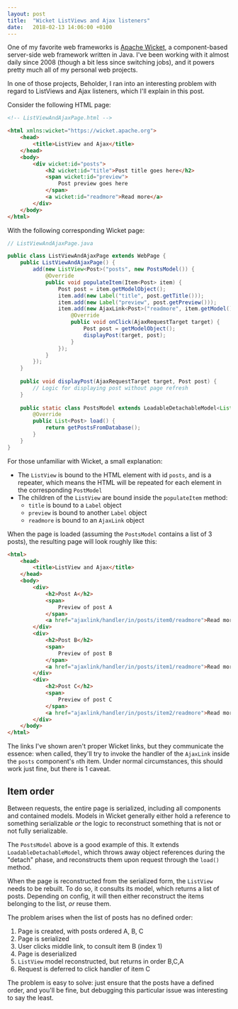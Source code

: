 ```yaml
---
layout: post
title:  "Wicket ListViews and Ajax listeners"
date:   2018-02-13 14:06:00 +0100
---
```

One of my favorite web frameworks is [Apache Wicket](https://wicket.apache.org/), a component-based server-side web
framework written in Java. I've been working with it almost daily since 2008 (though a bit less since switching jobs),
and it powers pretty much all of my personal web projects.

In one of those projects, Beholder, I ran into an interesting problem with regard to ListViews and Ajax listeners,
which I'll explain in this post.
<!--more-->
Consider the following HTML page:

```html
<!-- ListViewAndAjaxPage.html -->

<html xmlns:wicket="https://wicket.apache.org">
    <head>
        <title>ListView and Ajax</title>
    </head>
    <body>
        <div wicket:id="posts">
            <h2 wicket:id="title">Post title goes here</h2>
            <span wicket:id="preview">
                Post preview goes here
            </span>
            <a wicket:id="readmore">Read more</a>
        </div>
    </body>
</html>
```

With the following corresponding Wicket page:
```java
// ListViewAndAjaxPage.java

public class ListViewAndAjaxPage extends WebPage {
	public ListViewAndAjaxPage() {
		add(new ListView<Post>("posts", new PostsModel()) {
			@Override
			public void populateItem(Item<Post> item) {
				Post post = item.getModelObject();
                item.add(new Label("title", post.getTitle()));
                item.add(new Label("preview", post.getPreview()));
                item.add(new AjaxLink<Post>("readmore", item.getModel()) {
                	@Override
                	public void onClick(AjaxRequestTarget target) {
                		Post post = getModelObject();
                		displayPost(target, post);
                	}
                });
			}
		});
	}
	
	public void displayPost(AjaxRequestTarget target, Post post) {
		// Logic for displaying post without page refresh
	}
	
	public static class PostsModel extends LoadableDetachableModel<List<Post>> {
		@Override
		public List<Post> load() {
			return getPostsFromDatabase();
		}
	}
}
```

For those unfamiliar with Wicket, a small explanation:

* The `ListView` is bound to the HTML element with id `posts`, and is a repeater, which means the HTML will
be repeated for each element in the corresponding `PostModel`
* The children of the `ListView` are bound inside the `populateItem` method:
   * `title` is bound to a `Label` object
   * `preview` is bound to another `Label` object
   * `readmore` is bound to an `AjaxLink` object
   
When the page is loaded (assuming the `PostsModel` contains a list of 3 posts), the resulting page will look roughly like this:

```html
<html>
    <head>
        <title>ListView and Ajax</title>
    </head>
    <body>
        <div>
            <h2>Post A</h2>
            <span>
                Preview of post A
            </span>
            <a href="ajaxlink/handler/in/posts/item0/readmore">Read more</a>
        </div>
        <div>
            <h2>Post B</h2>
            <span>
                Preview of post B
            </span>
            <a href="ajaxlink/handler/in/posts/item1/readmore">Read more</a>
        </div>
        <div>
            <h2>Post C</h2>
            <span>
                Preview of post C
            </span>
            <a href="ajaxlink/handler/in/posts/item2/readmore">Read more</a>
        </div>
    </body>
</html>
```

The links I've shown aren't proper Wicket links, but they communicate the essence: when called, they'll
try to invoke the handler of the `AjaxLink` inside the `posts` component's `n`th item. Under normal circumstances,
this should work just fine, but there is 1 caveat.

## Item order

Between requests, the entire page is serialized, including all components and contained models. Models in Wicket
generally either hold a reference to something serializable *or* the logic to reconstruct something that is not
or not fully serializable.

The `PostsModel` above is a good example of this. It extends `LoadableDetachableModel`, which throws away
object references during the "detach" phase, and reconstructs them upon request through the `load()` method.

When the page is reconstructed from the serialized form, the `ListView` needs to be rebuilt. To do so, it
consults its model, which returns a list of posts. Depending on config, it will then either reconstruct
the items belonging to the list, *or* reuse them.

The problem arises when the list of posts has no defined order:

1. Page is created, with posts ordered A, B, C
2. Page is serialized
3. User clicks middle link, to consult item B (index 1)
4. Page is deserialized
5. `ListView` model reconstructed, but returns in order B,C,A
6. Request is deferred to click handler of item C

The problem is easy to solve: just ensure that the posts have a defined order, and you'll be fine, but debugging
this particular issue was interesting to say the least.